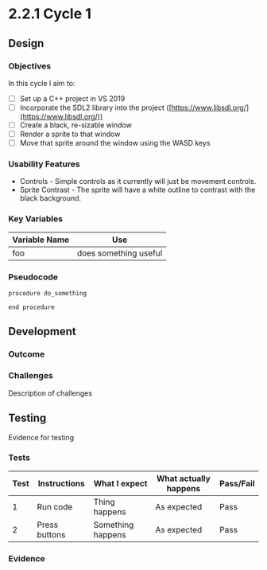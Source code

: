 # 2.2.1 Cycle 1

## Design

### Objectives

In this cycle I aim to:

* [ ] Set up a C++ project in VS 2019
* [ ] Incorporate the SDL2 library into the project ([https://www.libsdl.org/](https://www.libsdl.org/))
* [ ] Create a black, re-sizable window
* [ ] Render a sprite to that window
* [ ] Move that sprite around the window using the WASD keys

### Usability Features

* Controls - Simple controls as it currently will just be movement controls.
* Sprite Contrast - The sprite will have a white outline to contrast with the black background.

### Key Variables

| Variable Name | Use                   |
| ------------- | --------------------- |
| foo           | does something useful |

### Pseudocode

```
procedure do_something
    
end procedure
```

## Development

### Outcome

### Challenges

Description of challenges

## Testing

Evidence for testing

### Tests

| Test | Instructions  | What I expect     | What actually happens | Pass/Fail |
| ---- | ------------- | ----------------- | --------------------- | --------- |
| 1    | Run code      | Thing happens     | As expected           | Pass      |
| 2    | Press buttons | Something happens | As expected           | Pass      |

### Evidence
